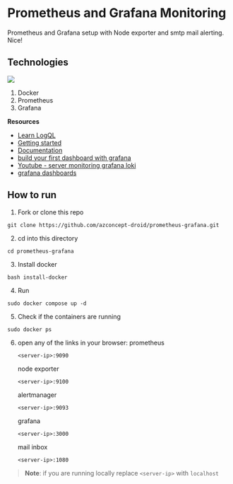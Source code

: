 # Prometheus and Grafana Monitoring
Prometheus and Grafana setup with Node exporter and smtp mail alerting. Nice!
## Technologies
<div align="left">
    <img src="https://skillicons.dev/icons?i=docker,prometheus,grafana" />
</div>

1. Docker
2. Prometheus
3. Grafana

**Resources**
- [Learn LogQL](https://grafana.com/docs/loki/latest/query/)
- [Getting started](https://grafana.com/docs/grafana/latest/getting-started/get-started-grafana-prometheus/)
- [Documentation](https://prometheus.io/docs/visualization/grafana/)
- [build your first dashboard with grafana](https://grafana.com/docs/grafana/latest/getting-started/build-first-dashboard/)
- [Youtube - server monitoring grafana loki](https://www.youtube.com/watch?v=ddZjhv66o_o)
- [grafana dashboards](https://grafana.com/grafana/dashboards/)

## How to run
1. Fork or clone this repo
```
git clone https://github.com/azconcept-droid/prometheus-grafana.git
```
2. cd into this directory
```
cd prometheus-grafana
```
3. Install docker
```
bash install-docker
```
4. Run 
```
sudo docker compose up -d
```
5. Check if the containers are running
```
sudo docker ps
```
6. open any of the links in your browser:
    prometheus 
    ```
    <server-ip>:9090
    ```
    node exporter 
    ```
    <server-ip>:9100
    ``` 
    alertmanager 
    ```
    <server-ip>:9093
    ``` 
    grafana 
    ```
    <server-ip>:3000
    ``` 
    mail inbox 
    ```
    <server-ip>:1080
    ```
>
> __Note__: if you are running locally replace ```<server-ip>``` with ```localhost```
>